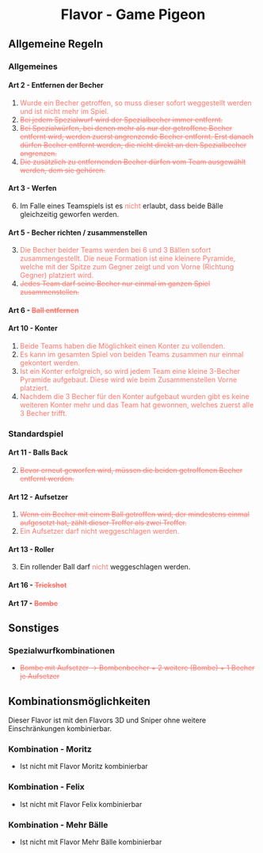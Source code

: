 <h1 align="center">Flavor - Game Pigeon</h1>

## Allgemeine Regeln

### Allgemeines

#### Art 2 - Entfernen der Becher

1. <span style="color:rgb(253, 119, 110)">Wurde ein Becher getroffen, so muss dieser sofort weggestellt werden und ist nicht mehr im Spiel.</span>
2. <span style="color:rgb(253, 119, 110)"><del>Bei jedem Spezialwurf wird der Spezialbecher immer entfernt.</del></span>
3. <span style="color:rgb(253, 119, 110)"><del>Bei Spezialwürfen, bei denen mehr als nur der getroffene Becher entfernt wird, werden zuerst angrenzende Becher entfernt. Erst danach dürfen Becher entfernt werden, die nicht direkt an den Spezialbecher angrenzen.</del></span>
4. <span style="color:rgb(253, 119, 110)"><del>Die zusätzlich zu entfernenden Becher dürfen vom Team ausgewählt werden, dem sie gehören.</del></span>

#### Art 3 - Werfen

6. Im Falle eines Teamspiels ist es <span style="color:rgb(253, 119, 110)">nicht</span> erlaubt, dass beide Bälle gleichzeitig geworfen werden.

#### Art 5 - Becher richten / zusammenstellen

3. <span style="color:rgb(253, 119, 110)">Die Becher beider Teams werden bei 6 und 3 Bällen sofort zusammengestellt. Die neue Formation ist eine kleinere Pyramide, welche mit der Spitze zum Gegner zeigt und von Vorne (Richtung Gegner) platziert wird.</span>
4. <span style="color:rgb(253, 119, 110)"><del>Jedes Team darf seine Becher nur einmal im ganzen Spiel zusammenstellen.</del></span>

#### Art 6 - <span style="color:rgb(253, 119, 110)"><del>Ball entfernen</del></span>

#### Art 10 - Konter

1. <span style="color:rgb(253, 119, 110)">Beide Teams haben die Möglichkeit einen Konter zu vollenden.</span>
2. <span style="color:rgb(253, 119, 110)">Es kann im gesamten Spiel von beiden Teams zusammen nur einmal gekontert werden.</span>
4. <span style="color:rgb(253, 119, 110)">Ist ein Konter erfolgreich, so wird jedem Team eine kleine 3-Becher Pyramide aufgebaut. Diese wird wie beim Zusammenstellen Vorne platziert.</span>
5. <span style="color:rgb(253, 119, 110)">Nachdem die 3 Becher für den Konter aufgebaut wurden gibt es keine weiteren Konter mehr und das Team hat gewonnen, welches zuerst alle 3 Becher trifft.</span>

### Standardspiel

#### Art 11 - Balls Back

2. <span style="color:rgb(253, 119, 110)"><del>Bevor erneut geworfen wird, müssen die beiden getroffenen Becher entfernt werden.</del></span>

#### Art 12 - Aufsetzer

1. <span style="color:rgb(253, 119, 110)"><del>Wenn ein Becher mit einem Ball getroffen wird, der mindestens einmal aufgesetzt hat, zählt dieser Treffer als zwei Treffer.</del></span>
2. <span style="color:rgb(253, 119, 110)">Ein Aufsetzer darf nicht weggeschlagen werden.</span>

#### Art 13 - Roller

3. Ein rollender Ball darf <span style="color:rgb(253, 119, 110)">nicht</span> weggeschlagen werden.

#### Art 16 - <span style="color:rgb(253, 119, 110)"><del>Trickshot</del></span>

#### Art 17 - <span style="color:rgb(253, 119, 110)"><del>Bombe</del></span>

## Sonstiges

### Spezialwurfkombinationen

- <span style="color:rgb(253, 119, 110)"><del>Bombe mit Aufsetzer &rarr; Bombenbecher + 2 weitere (Bombe) + 1 Becher je Aufsetzer</del></span>

## Kombinationsmöglichkeiten

Dieser Flavor ist mit den Flavors 3D und Sniper ohne weitere Einschränkungen kombinierbar.

### Kombination - Moritz

- Ist nicht mit Flavor Moritz kombinierbar

### Kombination - Felix

- Ist nicht mit Flavor Felix kombinierbar

### Kombination - Mehr Bälle

- Ist nicht mit Flavor Mehr Bälle kombinierbar

